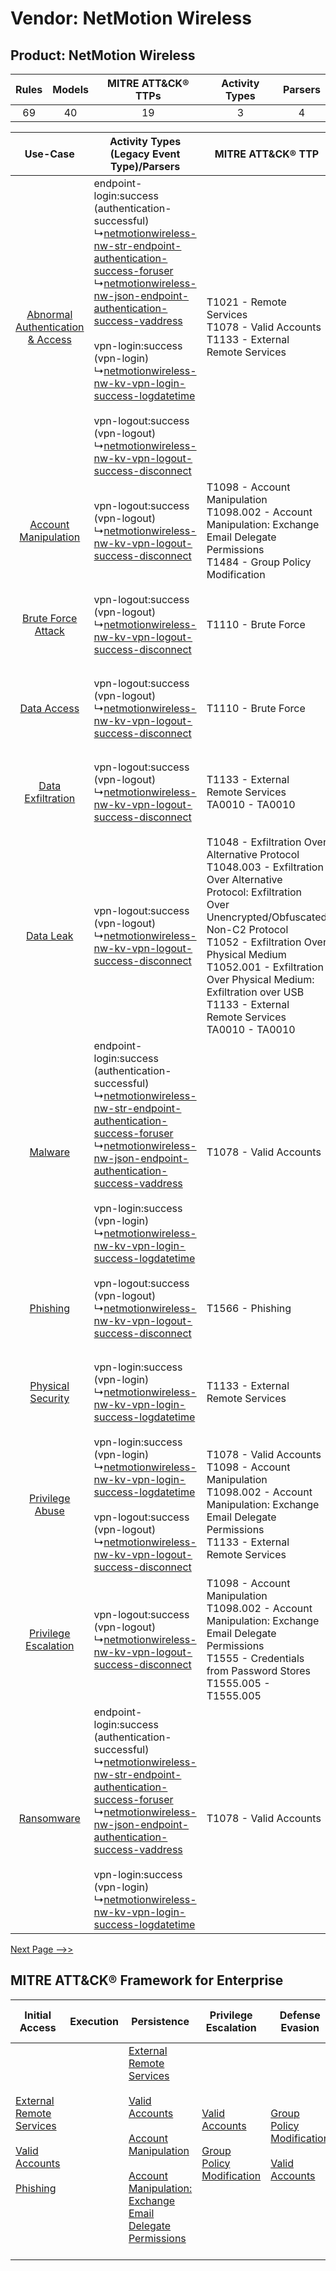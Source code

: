 Vendor: NetMotion Wireless
==========================
Product: NetMotion Wireless
---------------------------
| Rules | Models | MITRE ATT&CK® TTPs | Activity Types | Parsers |
|:-----:|:------:|:------------------:|:--------------:|:-------:|
|  69   |   40   |         19         |       3        |    4    |

|    Use-Case    | Activity Types (Legacy Event Type)/Parsers    | MITRE ATT&CK® TTP    | Content    |
|:----:| ---- | ---- | ---- |
| [Abnormal Authentication & Access](../../../UseCases/uc_abnormal_authentication_&_access.md) |  endpoint-login:success (authentication-successful)<br> ↳[netmotionwireless-nw-str-endpoint-authentication-success-foruser](Ps/pC_netmotionwirelessnwstrendpointauthenticationsuccessforuser.md)<br> ↳[netmotionwireless-nw-json-endpoint-authentication-success-vaddress](Ps/pC_netmotionwirelessnwjsonendpointauthenticationsuccessvaddress.md)<br><br> vpn-login:success (vpn-login)<br> ↳[netmotionwireless-nw-kv-vpn-login-success-logdatetime](Ps/pC_netmotionwirelessnwkvvpnloginsuccesslogdatetime.md)<br><br> vpn-logout:success (vpn-logout)<br> ↳[netmotionwireless-nw-kv-vpn-logout-success-disconnect](Ps/pC_netmotionwirelessnwkvvpnlogoutsuccessdisconnect.md)<br> | T1021 - Remote Services<br>T1078 - Valid Accounts<br>T1133 - External Remote Services<br>    | [<ul><li>26 Rules</li></ul><ul><li>7 Models</li></ul>](RM/r_m_netmotion_wireless_netmotion_wireless_Abnormal_Authentication_&_Access.md) |
|    [Account Manipulation](../../../UseCases/uc_account_manipulation.md)    |  vpn-logout:success (vpn-logout)<br> ↳[netmotionwireless-nw-kv-vpn-logout-success-disconnect](Ps/pC_netmotionwirelessnwkvvpnlogoutsuccessdisconnect.md)<br>    | T1098 - Account Manipulation<br>T1098.002 - Account Manipulation: Exchange Email Delegate Permissions<br>T1484 - Group Policy Modification<br>    | [<ul><li>7 Rules</li></ul><ul><li>7 Models</li></ul>](RM/r_m_netmotion_wireless_netmotion_wireless_Account_Manipulation.md)    |
|    [Brute Force Attack](../../../UseCases/uc_brute_force_attack.md)    |  vpn-logout:success (vpn-logout)<br> ↳[netmotionwireless-nw-kv-vpn-logout-success-disconnect](Ps/pC_netmotionwirelessnwkvvpnlogoutsuccessdisconnect.md)<br>    | T1110 - Brute Force<br>    | [<ul><li>1 Rules</li></ul><ul><li>1 Models</li></ul>](RM/r_m_netmotion_wireless_netmotion_wireless_Brute_Force_Attack.md)    |
|    [Data Access](../../../UseCases/uc_data_access.md)    |  vpn-logout:success (vpn-logout)<br> ↳[netmotionwireless-nw-kv-vpn-logout-success-disconnect](Ps/pC_netmotionwirelessnwkvvpnlogoutsuccessdisconnect.md)<br>    | T1110 - Brute Force<br>    | [<ul><li>1 Rules</li></ul><ul><li>1 Models</li></ul>](RM/r_m_netmotion_wireless_netmotion_wireless_Data_Access.md)    |
|    [Data Exfiltration](../../../UseCases/uc_data_exfiltration.md)    |  vpn-logout:success (vpn-logout)<br> ↳[netmotionwireless-nw-kv-vpn-logout-success-disconnect](Ps/pC_netmotionwirelessnwkvvpnlogoutsuccessdisconnect.md)<br>    | T1133 - External Remote Services<br>TA0010 - TA0010<br>    | [<ul><li>4 Rules</li></ul><ul><li>4 Models</li></ul>](RM/r_m_netmotion_wireless_netmotion_wireless_Data_Exfiltration.md)    |
|    [Data Leak](../../../UseCases/uc_data_leak.md)    |  vpn-logout:success (vpn-logout)<br> ↳[netmotionwireless-nw-kv-vpn-logout-success-disconnect](Ps/pC_netmotionwirelessnwkvvpnlogoutsuccessdisconnect.md)<br>    | T1048 - Exfiltration Over Alternative Protocol<br>T1048.003 - Exfiltration Over Alternative Protocol: Exfiltration Over Unencrypted/Obfuscated Non-C2 Protocol<br>T1052 - Exfiltration Over Physical Medium<br>T1052.001 - Exfiltration Over Physical Medium: Exfiltration over USB<br>T1133 - External Remote Services<br>TA0010 - TA0010<br> | [<ul><li>11 Rules</li></ul><ul><li>11 Models</li></ul>](RM/r_m_netmotion_wireless_netmotion_wireless_Data_Leak.md)    |
|    [Malware](../../../UseCases/uc_malware.md)    |  endpoint-login:success (authentication-successful)<br> ↳[netmotionwireless-nw-str-endpoint-authentication-success-foruser](Ps/pC_netmotionwirelessnwstrendpointauthenticationsuccessforuser.md)<br> ↳[netmotionwireless-nw-json-endpoint-authentication-success-vaddress](Ps/pC_netmotionwirelessnwjsonendpointauthenticationsuccessvaddress.md)<br><br> vpn-login:success (vpn-login)<br> ↳[netmotionwireless-nw-kv-vpn-login-success-logdatetime](Ps/pC_netmotionwirelessnwkvvpnloginsuccesslogdatetime.md)<br>    | T1078 - Valid Accounts<br>    | [<ul><li>1 Rules</li></ul>](RM/r_m_netmotion_wireless_netmotion_wireless_Malware.md)    |
|    [Phishing](../../../UseCases/uc_phishing.md)    |  vpn-logout:success (vpn-logout)<br> ↳[netmotionwireless-nw-kv-vpn-logout-success-disconnect](Ps/pC_netmotionwirelessnwkvvpnlogoutsuccessdisconnect.md)<br>    | T1566 - Phishing<br>    | [<ul><li>2 Rules</li></ul><ul><li>2 Models</li></ul>](RM/r_m_netmotion_wireless_netmotion_wireless_Phishing.md)    |
|    [Physical Security](../../../UseCases/uc_physical_security.md)    |  vpn-login:success (vpn-login)<br> ↳[netmotionwireless-nw-kv-vpn-login-success-logdatetime](Ps/pC_netmotionwirelessnwkvvpnloginsuccesslogdatetime.md)<br>    | T1133 - External Remote Services<br>    | [<ul><li>1 Rules</li></ul><ul><li>1 Models</li></ul>](RM/r_m_netmotion_wireless_netmotion_wireless_Physical_Security.md)    |
|    [Privilege Abuse](../../../UseCases/uc_privilege_abuse.md)    |  vpn-login:success (vpn-login)<br> ↳[netmotionwireless-nw-kv-vpn-login-success-logdatetime](Ps/pC_netmotionwirelessnwkvvpnloginsuccesslogdatetime.md)<br><br> vpn-logout:success (vpn-logout)<br> ↳[netmotionwireless-nw-kv-vpn-logout-success-disconnect](Ps/pC_netmotionwirelessnwkvvpnlogoutsuccessdisconnect.md)<br>    | T1078 - Valid Accounts<br>T1098 - Account Manipulation<br>T1098.002 - Account Manipulation: Exchange Email Delegate Permissions<br>T1133 - External Remote Services<br>    | [<ul><li>3 Rules</li></ul><ul><li>2 Models</li></ul>](RM/r_m_netmotion_wireless_netmotion_wireless_Privilege_Abuse.md)    |
|    [Privilege Escalation](../../../UseCases/uc_privilege_escalation.md)    |  vpn-logout:success (vpn-logout)<br> ↳[netmotionwireless-nw-kv-vpn-logout-success-disconnect](Ps/pC_netmotionwirelessnwkvvpnlogoutsuccessdisconnect.md)<br>    | T1098 - Account Manipulation<br>T1098.002 - Account Manipulation: Exchange Email Delegate Permissions<br>T1555 - Credentials from Password Stores<br>T1555.005 - T1555.005<br>    | [<ul><li>5 Rules</li></ul><ul><li>5 Models</li></ul>](RM/r_m_netmotion_wireless_netmotion_wireless_Privilege_Escalation.md)    |
|    [Ransomware](../../../UseCases/uc_ransomware.md)    |  endpoint-login:success (authentication-successful)<br> ↳[netmotionwireless-nw-str-endpoint-authentication-success-foruser](Ps/pC_netmotionwirelessnwstrendpointauthenticationsuccessforuser.md)<br> ↳[netmotionwireless-nw-json-endpoint-authentication-success-vaddress](Ps/pC_netmotionwirelessnwjsonendpointauthenticationsuccessvaddress.md)<br><br> vpn-login:success (vpn-login)<br> ↳[netmotionwireless-nw-kv-vpn-login-success-logdatetime](Ps/pC_netmotionwirelessnwkvvpnloginsuccesslogdatetime.md)<br>    | T1078 - Valid Accounts<br>    | [<ul><li>1 Rules</li></ul>](RM/r_m_netmotion_wireless_netmotion_wireless_Ransomware.md)    |
[Next Page -->>](2_ds_netmotion_wireless_netmotion_wireless.md)

MITRE ATT&CK® Framework for Enterprise
--------------------------------------
| Initial Access                                                                                                                                                                                                | Execution | Persistence                                                                                                                                                                                                                                                                                                                                 | Privilege Escalation                                                                                                                              | Defense Evasion                                                                                                                                   | Credential Access                                                                                                                                                                                                                                                                                                                                | Discovery | Lateral Movement                                                     | Collection | Command and Control                                                                                                                       | Exfiltration                                                                                                                                                                                                                                                                                                                                                                                                                                                | Impact |
| ------------------------------------------------------------------------------------------------------------------------------------------------------------------------------------------------------------- | --------- | ------------------------------------------------------------------------------------------------------------------------------------------------------------------------------------------------------------------------------------------------------------------------------------------------------------------------------------------- | ------------------------------------------------------------------------------------------------------------------------------------------------- | ------------------------------------------------------------------------------------------------------------------------------------------------- | ------------------------------------------------------------------------------------------------------------------------------------------------------------------------------------------------------------------------------------------------------------------------------------------------------------------------------------------------ | --------- | -------------------------------------------------------------------- | ---------- | ----------------------------------------------------------------------------------------------------------------------------------------- | ----------------------------------------------------------------------------------------------------------------------------------------------------------------------------------------------------------------------------------------------------------------------------------------------------------------------------------------------------------------------------------------------------------------------------------------------------------- | ------ |
| [External Remote Services](https://attack.mitre.org/techniques/T1133)<br><br>[Valid Accounts](https://attack.mitre.org/techniques/T1078)<br><br>[Phishing](https://attack.mitre.org/techniques/T1566)<br><br> |           | [External Remote Services](https://attack.mitre.org/techniques/T1133)<br><br>[Valid Accounts](https://attack.mitre.org/techniques/T1078)<br><br>[Account Manipulation](https://attack.mitre.org/techniques/T1098)<br><br>[Account Manipulation: Exchange Email Delegate Permissions](https://attack.mitre.org/techniques/T1098/002)<br><br> | [Valid Accounts](https://attack.mitre.org/techniques/T1078)<br><br>[Group Policy Modification](https://attack.mitre.org/techniques/T1484)<br><br> | [Group Policy Modification](https://attack.mitre.org/techniques/T1484)<br><br>[Valid Accounts](https://attack.mitre.org/techniques/T1078)<br><br> | [Brute Force](https://attack.mitre.org/techniques/T1110)<br><br>[Steal or Forge Kerberos Tickets](https://attack.mitre.org/techniques/T1558)<br><br>[Credentials from Password Stores](https://attack.mitre.org/techniques/T1555)<br><br>[Steal or Forge Kerberos Tickets: Kerberoasting](https://attack.mitre.org/techniques/T1558/003)<br><br> |           | [Remote Services](https://attack.mitre.org/techniques/T1021)<br><br> |            | [Proxy: Multi-hop Proxy](https://attack.mitre.org/techniques/T1090/003)<br><br>[Proxy](https://attack.mitre.org/techniques/T1090)<br><br> | [Exfiltration Over Alternative Protocol](https://attack.mitre.org/techniques/T1048)<br><br>[Exfiltration Over Alternative Protocol: Exfiltration Over Unencrypted/Obfuscated Non-C2 Protocol](https://attack.mitre.org/techniques/T1048/003)<br><br>[Exfiltration Over Physical Medium: Exfiltration over USB](https://attack.mitre.org/techniques/T1052/001)<br><br>[Exfiltration Over Physical Medium](https://attack.mitre.org/techniques/T1052)<br><br> |        |